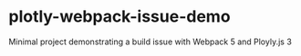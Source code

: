 # plotly-webpack-issue-demo
Minimal project demonstrating a build issue with Webpack 5 and Ployly.js 3
